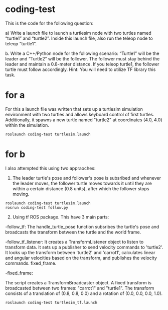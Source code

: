 # coding-test

This is the code for the following question: 

a) Write a launch file to launch a turtlesim node with two turtles named “turtle1” and “turtle2”.
Inside this launch file, also run the teleop node to teleop “turtle1”.

b. Write a C++/Python node for the following scenario:
“Turtle1” will be the leader and “Turtle2” will be the follower. The follower must stay behind the
leader and maintain a 0.8-meter distance. If you teleop turtle1, the follower turtle must follow
accordingly.
Hint: You will need to utilize TF library this task.

# for a 
For this a launch file was written that sets up a turtlesim simulation environment with two turtles and allows keyboard control of first turtles.
Additionally, it spawns a new turtle named "turtle2" at coordinates (4.0, 4.0) within the simulation.

```
roslaunch coding-test turtlesim.launch
```

# for b

I also attempted this using two appraoches:

1) The leader turtle's pose and follower's pose is subsribed and whenever the leader moves, the follower turtle moves towards it until they are within a certain distance (0.8 units),
after which the follower stops moving. 
```
roslaunch coding-test turtlesim.launch
rosrun coding-test follow.py
```

2) Using tf ROS package. This have 3 main parts:

-follow_tf:
The handle_turtle_pose function subsribes the turtle's pose and broadcasts the transform between the turtle and the world frame.

-follow_tf_listener:
It creates a TransformListener object to listen to transform data. It sets up a publisher to send velocity commands to 'turtle2'.
It looks up the transform between 'turtle2' and 'carrot1', calculates linear and angular velocities based on the transform, and publishes the velocity commands.
fixed_frame.

-fixed_frame:

The script creates a TransformBroadcaster object. A fixed transform is broadcasted between two frames: "carrot1" and "turtle1".
The transform consists of a translation of (0.8, 0.8, 0.0) and a rotation of (0.0, 0.0, 0.0, 1.0).

```
roslaunch coding-test turtlesim_tf.launch
```
